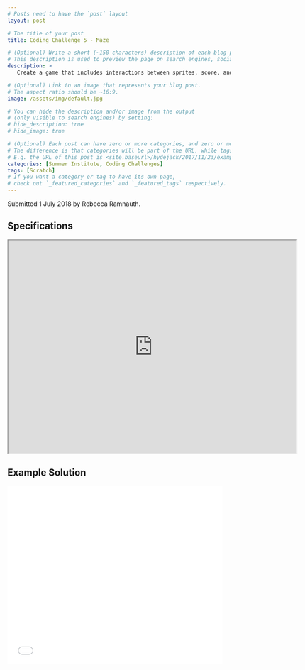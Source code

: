 ```yaml
---
# Posts need to have the `post` layout
layout: post

# The title of your post
title: Coding Challenge 5 - Maze

# (Optional) Write a short (~150 characters) description of each blog post.
# This description is used to preview the page on search engines, social media, etc.
description: >
   Create a game that includes interactions between sprites, score, and levels. Move a sprite from the start of a maze to the end without touching the walls.

# (Optional) Link to an image that represents your blog post.
# The aspect ratio should be ~16:9.
image: /assets/img/default.jpg

# You can hide the description and/or image from the output
# (only visible to search engines) by setting:
# hide_description: true
# hide_image: true

# (Optional) Each post can have zero or more categories, and zero or more tags.
# The difference is that categories will be part of the URL, while tags will not.
# E.g. the URL of this post is <site.baseurl>/hydejack/2017/11/23/example-content/
categories: [Summer Institute, Coding Challenges]
tags: [Scratch]
# If you want a category or tag to have its own page,
# check out `_featured_categories` and `_featured_tags` respectively.
---
```

Submitted 1 July 2018 by Rebecca Ramnauth.

## Specifications

<iframe src="https://drive.google.com/file/d/1bTCVjB2YU3cZT_WfEC2PnV9dWMHvPyGn/preview" width="650" height="480"></iframe>

## Example Solution

<iframe allowtransparency="true" width="485" height="402" src="//scratch.mit.edu/projects/embed/235074549/?autostart=false" frameborder="0" allowfullscreen></iframe>
